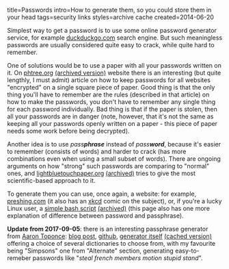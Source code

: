 title=Passwords
intro=How to generate them, so you could store them in your head
tags=security links
styles=archive cache
created=2014-06-20

Simplest way to get a password is to use some online password generator service, for example [duckduckgo.com][] search engine. But such meaningless passwords are usually considered quite easy to crack, while quite hard to remember.

One of solutions would be to use a paper with all your passwords written on it.
On [phtree.org][] [(archived version)](http://archive.is/hbyUJ) website there is an interesting (but quite lengthly, I must admit) article on how to keep passwords for all websites "encrypted" on a single square piece of paper.
Good thing is that the only thing you'll have to remember are the rules (described in that article) on how to make the passwords, you don't have to remember any single thing for each password individually.
Bad thing is that if the paper is stolen, then all your passwords are in danger (note, however, that it's not the same as keeping all your passwords openly written on a paper - this piece of paper needs some work before being decrypted).

Another idea is to use _pass**phrase**_ instead of _pass**word**_, because it's easier to remember (consists of words) and harder to crack (has more combinations even when using a small subset of words).
There are ongoing arguments on how "strong" such passwords are comparing to "normal" ones, and [lightbluetouchpaper.org][] [(archived)](http://archive.is/pFkNU) tries to give the most scientific-based approach to it.

To generate them you can use, once again, a website: for example, [preshing.com][] (it also has an [xkcd][] comic on the subject), or, if you're a lucky Linux user, a [simple bash script][bash] [(archived)](http://archive.is/wSFtt) (this page also has one more explanation of difference between password and passphrase).

[duckduckgo.com]: https://duckduckgo.com/?q=password
[phtree.org]: https://pthree.org/2014/03/19/creating-strong-passwords-without-a-computer-part-iii-off-the-grid/
[lightbluetouchpaper.org]: https://www.lightbluetouchpaper.org/2012/03/07/some-evidence-on-multi-word-passphrases/

[preshing.com]: http://preshing.com/20110811/xkcd-password-generator/
[xkcd]: http://xkcd.com/936/
[bash]: http://blog.0x10.co.uk/2013/04/passphrase-generators-part-ii.html

**Update from 2017-09-05**: there is an interesting passphrase generator from [Aaron Toponce][phtree.org]: [blog post][], [github][], [generator itself][] [(cached version)][c] offering a choice of several dictionaries to choose from, with my favourite being "Simpsons" one from "Alternate" section, generating easy-to-remeber passwords like "_steal french members motion stupid stand_".

[blog post]: https://pthree.org/2017/09/04/a-practical-and-secure-password-and-passphrase-generator/
[github]: https://github.com/atoponce/webpassgen
[generator itself]: https://ae7.st/g/
[c]: /cache/webpassgen/
